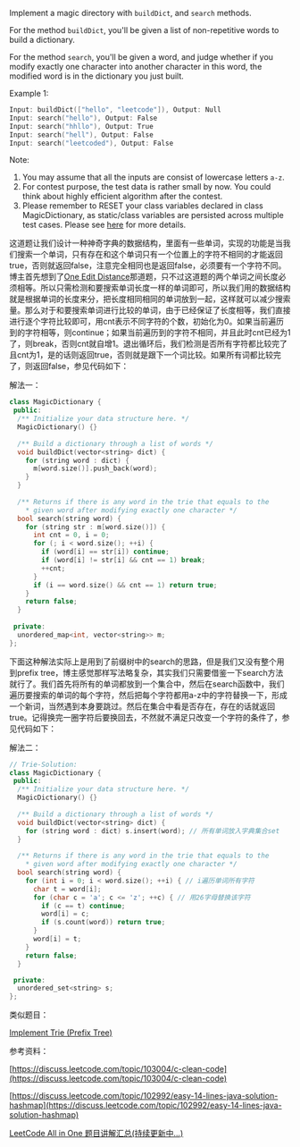 Implement a magic directory with `buildDict`, and `search` methods.

For the method `buildDict`, you'll be given a list of non-repetitive words to build a dictionary.

For the method `search`, you'll be given a word, and judge whether if you modify exactly one character into another character in this word, the modified word is in the dictionary you just built.

Example 1:

```cpp
Input: buildDict(["hello", "leetcode"]), Output: Null
Input: search("hello"), Output: False
Input: search("hhllo"), Output: True
Input: search("hell"), Output: False
Input: search("leetcoded"), Output: False
```

Note:

1. You may assume that all the inputs are consist of lowercase letters `a-z`.
1. For contest purpose, the test data is rather small by now. You could think about highly efficient algorithm after the contest.
1. Please remember to RESET your class variables declared in class MagicDictionary, as static/class variables are persisted across multiple test cases. Please see [here](https://leetcode.com/faq/#different-output) for more details.

这道题让我们设计一种神奇字典的数据结构，里面有一些单词，实现的功能是当我们搜索一个单词，只有存在和这个单词只有一个位置上的字符不相同的才能返回true，否则就返回false，注意完全相同也是返回false，必须要有一个字符不同。博主首先想到了[One Edit Distance](http://www.cnblogs.com/grandyang/p/5184698.html)那道题，只不过这道题的两个单词之间长度必须相等。所以只需检测和要搜索单词长度一样的单词即可，所以我们用的数据结构就是根据单词的长度来分，把长度相同相同的单词放到一起，这样就可以减少搜索量。那么对于和要搜索单词进行比较的单词，由于已经保证了长度相等，我们直接进行逐个字符比较即可，用cnt表示不同字符的个数，初始化为0。如果当前遍历到的字符相等，则continue；如果当前遍历到的字符不相同，并且此时cnt已经为1了，则break，否则cnt就自增1。退出循环后，我们检测是否所有字符都比较完了且cnt为1，是的话则返回true，否则就是跟下一个词比较。如果所有词都比较完了，则返回false，参见代码如下：

解法一：

```cpp
class MagicDictionary {
 public:
  /** Initialize your data structure here. */
  MagicDictionary() {}
    
  /** Build a dictionary through a list of words */
  void buildDict(vector<string> dict) {
    for (string word : dict) {
      m[word.size()].push_back(word);
    }
  }
    
  /** Returns if there is any word in the trie that equals to the
    * given word after modifying exactly one character */
  bool search(string word) {
    for (string str : m[word.size()]) {
      int cnt = 0, i = 0;
      for (; i < word.size(); ++i) {
        if (word[i] == str[i]) continue;
        if (word[i] != str[i] && cnt == 1) break; 
        ++cnt;
      }
      if (i == word.size() && cnt == 1) return true;
    }
    return false;
  }
   
 private:
  unordered_map<int, vector<string>> m;
};
```

下面这种解法实际上是用到了前缀树中的search的思路，但是我们又没有整个用到prefix tree，博主感觉那样写法略复杂，其实我们只需要借鉴一下search方法就行了。我们首先将所有的单词都放到一个集合中，然后在search函数中，我们遍历要搜索的单词的每个字符，然后把每个字符都用a-z中的字符替换一下，形成一个新词，当然遇到本身要跳过。然后在集合中看是否存在，存在的话就返回true。记得换完一圈字符后要换回去，不然就不满足只改变一个字符的条件了，参见代码如下：

解法二：

```cpp
// Trie-Solution:
class MagicDictionary {
 public:
  /** Initialize your data structure here. */
  MagicDictionary() {}
    
  /** Build a dictionary through a list of words */
  void buildDict(vector<string> dict) {
    for (string word : dict) s.insert(word); // 所有单词放入字典集合set
  }
    
  /** Returns if there is any word in the trie that equals to the
    * given word after modifying exactly one character */
  bool search(string word) {
    for (int i = 0; i < word.size(); ++i) { // i遍历单词所有字符
      char t = word[i];
      for (char c = 'a'; c <= 'z'; ++c) { // 用26字母替换该字符
        if (c == t) continue;
        word[i] = c;
        if (s.count(word)) return true;
      }
      word[i] = t;
    }
    return false;
  }

 private:
  unordered_set<string> s;
};
```

类似题目：

[Implement Trie (Prefix Tree)](http://www.cnblogs.com/grandyang/p/4491665.html)

参考资料：

[https://discuss.leetcode.com/topic/103004/c-clean-code](https://discuss.leetcode.com/topic/103004/c-clean-code)

[https://discuss.leetcode.com/topic/102992/easy-14-lines-java-solution-hashmap](https://discuss.leetcode.com/topic/102992/easy-14-lines-java-solution-hashmap)

[LeetCode All in One 题目讲解汇总(持续更新中...)](http://www.cnblogs.com/grandyang/p/4606334.html)
